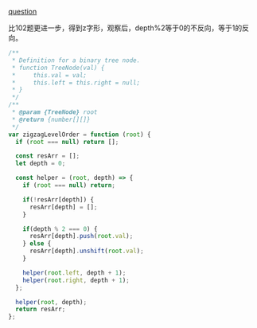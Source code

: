 [question](https://leetcode.com/problems/binary-tree-zigzag-level-order-traversal/)

比102题更进一步，得到z字形，观察后，depth%2等于0的不反向，等于1的反向。

```js
/**
 * Definition for a binary tree node.
 * function TreeNode(val) {
 *     this.val = val;
 *     this.left = this.right = null;
 * }
 */
/**
 * @param {TreeNode} root
 * @return {number[][]}
 */
var zigzagLevelOrder = function (root) {
  if (root === null) return [];

  const resArr = [];
  let depth = 0;

  const helper = (root, depth) => {
    if (root === null) return;

    if(!resArr[depth]) {
      resArr[depth] = [];
    }

    if(depth % 2 === 0) {
      resArr[depth].push(root.val);
    } else {
      resArr[depth].unshift(root.val);
    }

    helper(root.left, depth + 1);
    helper(root.right, depth + 1);
  };

  helper(root, depth);
  return resArr;
};
```